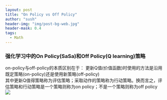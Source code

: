 ```yaml
---
layout: post
title: "On Policy vs Off Policy"
author: "sush"
header-img: "img/post-bg-web.jpg"
header-mask: 0.4
tags:
  - Math
---
```

### **强化学习中的On Policy(SaSa)和Off Policy(Q learning)策略**
on-policy与off-policy的本质区别在于：
更新Q值(价值函数)时使用的方法是沿用既定策略(on-policy)还是使用新策略(off-policy)  
其中更新Q值得策略称为评估策略；采取动作的策略称为行动策略。换而言之，评估策略和行动策略是一个策略则称为on policy；不是一个策略则称为off policy
<img src="/blog/img/in-post/on_off_policy.png">



